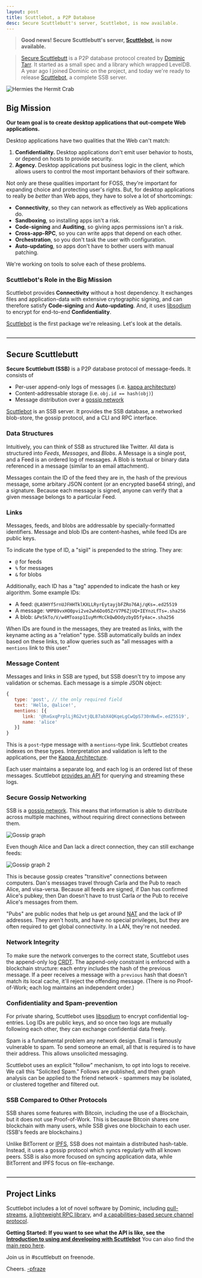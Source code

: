```yaml
---
layout: post
title: Scuttlebot, a P2P Database
desc: Secure Scuttlebutt's server, Scuttlebot, is now available.
---
```


<style>
hr { margin: 2em 0; border: 0; border: 1px solid #ccc; }
</style>

> **Good news! Secure Scuttlebutt's server, [Scuttlebot](https://github.com/ssbc/scuttlebot), is now available.**

> [Secure Scuttlebutt](https://github.com/ssbc/secure-scuttlebutt) is a P2P database protocol created by [Dominic Tarr](https://twitter.com/dominictarr).
It started as a small spec and a library which wrapped LevelDB.
A year ago I joined Dominic on the project, and today we're ready to release [Scuttlebot](https://github.com/ssbc/scuttlebot), a complete SSB server.

![Hermies the Hermit Crab](https://avatars2.githubusercontent.com/u/10190339?v=3&s=200)

## Big Mission

**Our team goal is to create desktop applications that out-compete Web applications.**

Desktop applications have two qualities that the Web can't match:

 1. **Confidentiality.** Desktop applications don't emit user behavior to hosts, or depend on hosts to provide security.
 2. **Agency.** Desktop applications put business logic in the client, which allows users to control the most important behaviors of their software.

Not only are these qualities important for FOSS, they're important for expanding choice and protecting user's rights.
But, for desktop applications to really be *better* than Web apps, they have to solve a lot of shortcomings:

 - **Connectivity**, so they can network as effectively as Web applications do.
 - **Sandboxing**, so installing apps isn't a risk.
 - **Code-signing** and **Auditing**, so giving apps permissions isn't a risk.
 - **Cross-app-RPC**, so you can write apps that depend on each other.
 - **Orchestration**, so you don't task the user with configuration.
 - **Auto-updating**, so apps don't have to bother users with manual patching.

We're working on tools to solve each of these problems.


### Scuttlebot's Role in the Big Mission

Scuttlebot provides **Connectivity** without a host dependency.
It exchanges files and application-data with extensive crytographic signing, and can therefore satisfy **Code-signing** and **Auto-updating**.
And, it uses [libsodium](http://doc.libsodium.org/) to encrypt for end-to-end **Confidentiality**.

[Scuttlebot](https://github.com/ssbc/scuttlebot) is the first package we're releasing.
Let's look at the details.


---

## Secure Scuttlebutt

**Secure Scuttlebutt (SSB)** is a P2P database protocol of message-feeds.
It consists of

- Per-user append-only logs of messages (i.e. [kappa architecture](http://www.kappa-architecture.com/))
- Content-addressable storage (i.e. `obj.id == hash(obj)`)
- Message distribution over a [gossip network](https://en.wikipedia.org/wiki/Gossip_protocol)

[Scuttlebot](https://github.com/ssbc/scuttlebot) is an SSB server.
It provides the SSB database, a networked blob-store, the gossip protocol, and a CLI and RPC interface.


### Data Structures

Intuitively, you can think of SSB as structured like Twitter.
All data is structured into _Feeds_, _Messages_, and _Blobs_.
A Message is a single post, and a Feed is an ordered log of messages.
A Blob is textual or binary data referenced in a message (similar to an email attachment).

Messages contain the ID of the feed they are in, the hash of the previous message, some arbitary JSON content (or an encrypted base64 string), and a signature.
Because each message is signed, anyone can verify that a given message belongs to a particular Feed.

### Links

Messages, feeds, and blobs are addressable by specially-formatted identifiers.
Message and blob IDs are content-hashes, while feed IDs are public keys.

To indicate the type of ID, a "sigil" is prepended to the string. They are:

 - `@` for feeds
 - `%` for messages
 - `&` for blobs

Additionally, each ID has a "tag" appended to indicate the hash or key algorithm.
Some example IDs:

 - A feed: `@LA9HYf5rnUJFHHTklKXLLRyrEytayjbFZRo76Aj/qKs=.ed25519`
 - A message: `%MPB9vxHO0pvi2ve2wh6Do05ZrV7P6ZjUQ+IEYnzLfTs=.sha256`
 - A blob: `&Pe5kTo/V/w4MToasp1IuyMrMcCkQwDOdyzbyD5fy4ac=.sha256`

When IDs are found in the messages, they are treated as links, with the keyname acting as a "relation" type.
SSB automatically builds an index based on these links, to allow queries such as "all messages with a `mentions` link to this user."


### Message Content

Messages and links in SSB are typed, but SSB doesn't try to impose any validation or schemas.
Each message is a simple JSON object:

```js
{
   type: 'post', // the only required field
   text: 'Hello, @alice!',
   mentions: [{
      link: '@hxGxqPrplLjRG2vtjQL87abX4QKqeLgCwQpS730nNwE=.ed25519',
      name: 'alice'
   }]
}
```

This is a `post`-type message with a `mentions`-type link.
Scuttlebot creates indexes on these types.
Interpretation and validation is left to the applications, per the [Kappa Architecture](http://www.kappa-architecture.com/).

Each user maintains a separate log, and each log is an ordered list of these messages.
Scuttlebot [provides an API](https://github.com/ssbc/docs/blob/master/intro-to-using-sbot.md) for querying and streaming these logs.

### Secure Gossip Networking

SSB is a [gossip network](https://en.wikipedia.org/wiki/Gossip_protocol).
This means that information is able to distribute across multiple machines, without requiring direct connections between them.

![Gossip graph](/img/gossip-graph1.png)

Even though Alice and Dan lack a direct connection, they can still exchange feeds:

![Gossip graph 2](/img/gossip-graph2.png)

This is because gossip creates "transitive" connections between computers.
Dan's messages travel through Carla and the Pub to reach Alice, and visa-versa.
Because all feeds are signed, if Dan has confirmed Alice's pubkey, then Dan doesn't have to trust Carla *or* the Pub to receive Alice's messages from them.

"Pubs" are public nodes that help us get around [NAT](https://en.wikipedia.org/wiki/Network_address_translation) and the lack of IP addresses.
They aren't hosts, and have no special privileges, but they are often required to get global connectivity.
In a LAN, they're not needed.

### Network Integrity

To make sure the network converges to the correct state, Scuttlebot uses the append-only log [CRDT](https://en.wikipedia.org/wiki/Conflict-free_replicated_data_type).
The append-only constraint is enforced with a blockchain structure: each entry includes the hash of the previous message.
If a peer receives a message with a `previous` hash that doesn't match its local cache, it'll reject the offending message.
(There is no Proof-of-Work; each log maintains an independent order.)


### Confidentiality and Spam-prevention


For private sharing, Scuttlebot uses [libsodium](http://doc.libsodium.org/) to encrypt confidential log-entries.
Log IDs are public keys, and so once two logs are mutually following each other, they can exchange confidential data freely.

Spam is a fundamental problem any network design.
Email is famously vulnerable to spam.
To send someone an email, all that is required is to have their address.
This allows unsolicited messaging.

Scuttlebot uses an explicit "follow" mechanism, to opt into logs to receive.
We call this "Solicited Spam."
Follows are published, and then graph analysis can be applied to the friend network - spammers may be isolated, or clustered together and filtered out.


### SSB Compared to Other Protocols

SSB shares some features with Bitcoin, including the use of a Blockchain, but it does not use Proof-of-Work.
This is because Bitcoin shares one blockchain with many users, while SSB gives one blockchain to each user.
(SSB's feeds are blockchains.)

Unlike BitTorrent or [IPFS](https://ipfs.io/), SSB does not maintain a distributed hash-table.
Instead, it uses a gossip protocol which syncs regularly with all known peers.
SSB is also more focused on syncing application data, while BitTorrent and IPFS focus on file-exchange.

---

## Project Links

Scuttlebot includes a lot of novel software by Dominic, including [pull-streams](https://github.com/dominictarr/pull-streams), [a lightweight RPC library](https://github.com/ssbc/muxrpc), and [a capabilities-based secure channel protocol](https://github.com/dominictarr/secret-handshake).

**Getting Started: If you want to see what the API is like, see the [Introduction to using and developing with Scuttlebot](https://github.com/ssbc/docs/blob/master/intro-to-using-sbot.md)** You can also find the [main repo here](https://github.com/ssbc/scuttlebot).

Join us in #scuttlebutt on freenode.

Cheers. [-pfraze](https://twitter.com/pfrazee)
